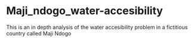 # Maji_ndogo_water-accesibility
This is an in depth analysis of the water accesibility problem in a fictitious country called Maji Ndogo
